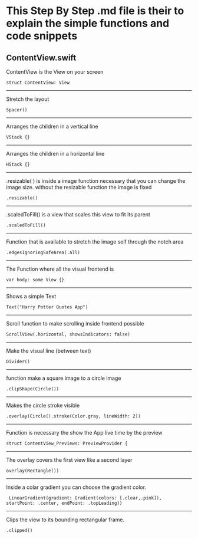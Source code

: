 #  This Step By Step .md file is their to explain the simple functions and code snippets

## ContentView.swift

ContentView is the View on your screen
```
struct ContentView: View
```
---
 Stretch the layout
```
Spacer()
```
---
Arranges the children  in a vertical line
```
VStack {}
```
---
Arranges the children  in a horizontal line
```
HStack {}
```
---
.resizable( ) is inside a image function necessary that you can change the image size. without the resizable function the image is fixed
```
.resizable() 
```
---
.scaledToFill() is a view that scales this view to fit its parent
```
.scaledToFill()
```
---
Function that is available to stretch the image self through the notch area
```
.edgesIgnoringSafeArea(.all)
```
---
The Function where all the visual frontend is
```
var body: some View {}
```
---
Shows a simple Text
```
Text("Harry Potter Quotes App")
```
---
Scroll function to make scrolling inside frontend possible
```
ScrollView(.horizontal, showsIndicators: false)
```
---
Make the visual line (between text)
```
Divider()
```
---
function make a square image to a circle image
```
.clipShape(Circle())
```
---
Makes the circle stroke visible
```
.overlay(Circle().stroke(Color.gray, lineWidth: 2))
```
---
Function is necessary the show the App live time by the preview
```
struct ContentView_Previews: PreviewProvider {
```
---
The overlay covers the first view like a second layer
```
overlay(Rectangle())
```
---
Inside a colar gradient you can choose the gradient color.
```
 LinearGradient(gradient: Gradient(colors: [.clear,.pink]), startPoint: .center, endPoint: .topLeading))
```
---
Clips the view to its bounding rectangular frame.
```
.clipped()
```
